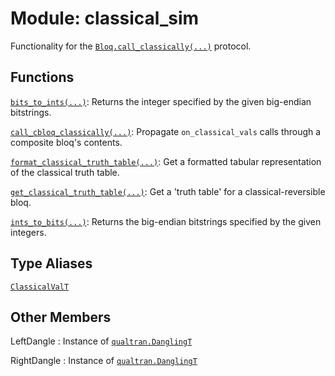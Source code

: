 # Module: classical_sim


Functionality for the <a href="../../qualtran/Bloq.html#call_classically"><code>Bloq.call_classically(...)</code></a> protocol.



## Functions

[`bits_to_ints(...)`](../../qualtran/simulation/classical_sim/bits_to_ints.md): Returns the integer specified by the given big-endian bitstrings.

[`call_cbloq_classically(...)`](../../qualtran/simulation/classical_sim/call_cbloq_classically.md): Propagate `on_classical_vals` calls through a composite bloq's contents.

[`format_classical_truth_table(...)`](../../qualtran/simulation/classical_sim/format_classical_truth_table.md): Get a formatted tabular representation of the classical truth table.

[`get_classical_truth_table(...)`](../../qualtran/simulation/classical_sim/get_classical_truth_table.md): Get a 'truth table' for a classical-reversible bloq.

[`ints_to_bits(...)`](../../qualtran/simulation/classical_sim/ints_to_bits.md): Returns the big-endian bitstrings specified by the given integers.

## Type Aliases

[`ClassicalValT`](../../qualtran/simulation/classical_sim/ClassicalValT.md)



<h2 class="add-link">Other Members</h2>

LeftDangle<a id="LeftDangle"></a>
: Instance of <a href="../../qualtran/DanglingT.html"><code>qualtran.DanglingT</code></a>

RightDangle<a id="RightDangle"></a>
: Instance of <a href="../../qualtran/DanglingT.html"><code>qualtran.DanglingT</code></a>


